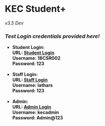 <h1>KEC Student+</h1><em>v3.5 Dev</em>


<h3><em>Test Login credentials provided here!</em></h3>
<ul>
<li><b>Student Login:<b><br>
URL: <a href="https://kecstudent.xyz/logStud.php" target="_blank">Student Login</a><br>
Username: 18CSR002<br>
Password: 123</li><br>
<li><b>Staff Login:</b><br>
URL: <a href="https://kecstudent.xyz/logStaff.php" target="_blank">Staff Login</a><br>
Username: lathars<br>
Password: 123</li><br>
<li><b>Admin:</b><br>
URL: <a href="https://kecstudent.xyz/admin/index.php" target="_blank">Admin Login</a><br>
Username: kecadmin<br>
Password: Admin@123</li><br>
</ul>
